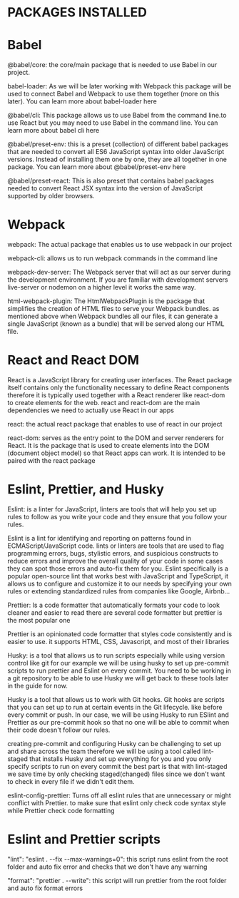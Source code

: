 # PACKAGES INSTALLED

# Babel 
@babel/core: 
the core/main package that is needed to use Babel in our project.

babel-loader: 
As we will be later working with Webpack this package will be used to connect Babel and Webpack to use them together (more on this later). You can learn more about babel-loader here

@babel/cli: 
This package allows us to use Babel from the command line.to use React but you may need to use Babel in the command line. You can learn more about babel cli here

@babel/preset-env: 
this is a preset (collection) of different babel packages that are needed to convert all ES6 JavaScript syntax into older JavaScript versions. Instead of installing them one by one, they are all together in one package.
You can learn more about @babel/preset-env here

@babel/preset-react: 
This is also preset that contains babel packages needed to convert React JSX syntax into the version of JavaScript supported by older browsers.

# Webpack
webpack: 
The actual package that enables us to use webpack in our project

webpack-cli: 
allows us to run webpack commands in the command line

webpack-dev-server: 
The Webpack server that will act as our server during the development environment. If you are familiar with development servers live-server or nodemon on a higher level it works the same way.

html-webpack-plugin:
The HtmlWebpackPlugin is the package that simplifies the creation of HTML files to serve your Webpack bundles. as mentioned above when Webpack bundles all our files, it can generate a single JavaScript (known as a bundle) that will be served along our HTML file.

# React and React DOM
React is a JavaScript library for creating user interfaces.
The React package itself contains only the functionality necessary to define React components therefore it is typically used together with a React renderer like react-dom to create elements for the web. react and react-dom are the main dependencies we need to actually use React in our apps

react:
the actual react package that enables to use of react in our project

react-dom: 
serves as the entry point to the DOM and server renderers for React. It is the package that is used to create elements into the DOM (document object model) so that React apps can work. It is intended to be paired with the react package

# Eslint, Prettier, and Husky
Eslint: 
is a linter for JavaScript, linters are tools that will help you set up rules to follow as you write your code and they ensure that you follow your rules.

Eslint is a lint for identifying and reporting on patterns found in ECMAScript/JavaScript code. lints or linters are tools that are used to flag programming errors, bugs, stylistic errors, and suspicious constructs to reduce errors and improve the overall quality of your code in some cases they can spot those errors and auto-fix them for you.
Eslint specifically is a popular open-source lint that works best with JavaScript and TypeScript, it allows us to configure and customize it to our needs by specifying your own rules or extending standardized rules from companies like Google, Airbnb...

Prettier: 
Is a code formatter that automatically formats your code to look cleaner and easier to read there are several code formatter but prettier is the most popular one

Prettier is an opinionated code formatter that styles code consistently and is easier to use. it supports HTML, CSS, Javascript, and most of their libraries

Husky: 
is a tool that allows us to run scripts especially while using version control like git for our example we will be using husky to set up pre-commit scripts to run prettier and Eslint on every commit. You need to be working in a git repository to be able to use Husky we will get back to these tools later in the guide for now.

Husky is a tool that allows us to work with Git hooks. Git hooks are scripts that you can set up to run at certain events in the Git lifecycle. like before every commit or push. In our case, we will be using Husky to run ESlint and Prettier as our pre-commit hook so that no one will be able to commit when their code doesn't follow our rules.

creating pre-commit and configuring Husky can be challenging to set up and share across the team therefore we will be using a tool called lint-staged that installs Husky and set up everything for you and you only specify scripts to run on every commit
the best part is that with lint-staged we save time by only checking staged(changed) files since we don't want to check in every file if we didn't edit them.

eslint-config-prettier: 
Turns off all eslint rules that are unnecessary or might conflict with Prettier. to make sure that eslint only check code syntax style while Prettier check code formatting

# Eslint and Prettier scripts
"lint": "eslint . --fix --max-warnings=0": this script runs eslint from the root folder and auto fix error and checks that we don't have any warning

"format": "prettier . --write": this script will run prettier from the root folder and auto fix format errors
